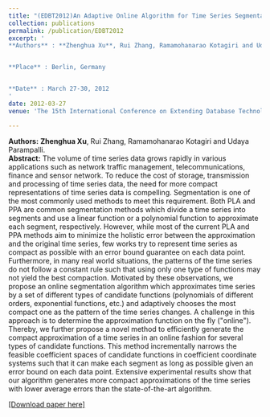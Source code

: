 ```yaml
---
title: "(EDBT2012)An Adaptive Online Algorithm for Time Series Segmentation with Error Bound Guarantee"
collection: publications
permalink: /publication/EDBT2012
excerpt: '
**Authors** : **Zhenghua Xu**, Rui Zhang, Ramamohanarao Kotagiri and Udaya Parampalli.


**Place** : Berlin, Germany


**Date** : March 27-30, 2012
'
date: 2012-03-27
venue: 'The 15th International Conference on Extending Database Technology (EDBT), (CCF Rank B, Acceptance rate: 22.5%)'

---
```

**Authors:** **Zhenghua Xu**, Rui Zhang, Ramamohanarao Kotagiri and Udaya Parampalli.  
**Abstract:** The volume of time series data grows rapidly in various applications such as network traffic management, telecommunications, finance and sensor network. To reduce the cost of storage, transmission and processing of time series data, the need for more compact
representations of time series data is compelling. Segmentation is
one of the most commonly used methods to meet this requirement.
Both PLA and PPA are common segmentation methods which divide a time series into segments and use a linear function or a polynomial function to approximate each segment, respectively. However, while most of the current PLA and PPA methods aim to minimize the holistic error between the approximation and the original
time series, few works try to represent time series as compact as
possible with an error bound guarantee on each data point. Furthermore, in many real world situations, the patterns of the time
series do not follow a constant rule such that using only one type
of functions may not yield the best compaction.
Motivated by these observations, we propose an online segmentation algorithm which approximates time series by a set of different types of candidate functions (polynomials of different orders,
exponential functions, etc.) and adaptively chooses the most compact one as the pattern of the time series changes. A challenge
in this approach is to determine the approximation function on the
fly ("online"). Thereby, we further propose a novel method to efficiently generate the compact approximation of a time series in
an online fashion for several types of candidate functions. This
method incrementally narrows the feasible coefficient spaces of
candidate functions in coefficient coordinate systems such that it
can make each segment as long as possible given an error bound on
each data point. Extensive experimental results show that our algorithm generates more compact approximations of the time series
with lower average errors than the state-of-the-art algorithm.

[[Download paper here]](https://people.eng.unimelb.edu.au/zr/publications/EDBT2012_OnlineSeriesSegmentation.pdf)
